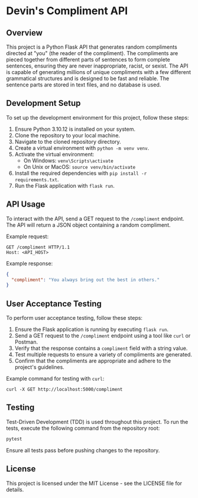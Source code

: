 # Devin's Compliment API

## Overview
This project is a Python Flask API that generates random compliments directed at "you" (the reader of the compliment). The compliments are pieced together from different parts of sentences to form complete sentences, ensuring they are never inappropriate, racist, or sexist. The API is capable of generating millions of unique compliments with a few different grammatical structures and is designed to be fast and reliable. The sentence parts are stored in text files, and no database is used.

## Development Setup
To set up the development environment for this project, follow these steps:

1. Ensure Python 3.10.12 is installed on your system.
2. Clone the repository to your local machine.
3. Navigate to the cloned repository directory.
4. Create a virtual environment with `python -m venv venv`.
5. Activate the virtual environment:
   - On Windows: `venv\Scripts\activate`
   - On Unix or MacOS: `source venv/bin/activate`
6. Install the required dependencies with `pip install -r requirements.txt`.
7. Run the Flask application with `flask run`.

## API Usage
To interact with the API, send a GET request to the `/compliment` endpoint. The API will return a JSON object containing a random compliment.

Example request:
```
GET /compliment HTTP/1.1
Host: <API_HOST>
```

Example response:
```json
{
  "compliment": "You always bring out the best in others."
}
```

## User Acceptance Testing
To perform user acceptance testing, follow these steps:

1. Ensure the Flask application is running by executing `flask run`.
2. Send a GET request to the `/compliment` endpoint using a tool like `curl` or Postman.
3. Verify that the response contains a `compliment` field with a string value.
4. Test multiple requests to ensure a variety of compliments are generated.
5. Confirm that the compliments are appropriate and adhere to the project's guidelines.

Example command for testing with `curl`:
```
curl -X GET http://localhost:5000/compliment
```

## Testing
Test-Driven Development (TDD) is used throughout this project. To run the tests, execute the following command from the repository root:

```bash
pytest
```

Ensure all tests pass before pushing changes to the repository.

## License
This project is licensed under the MIT License - see the LICENSE file for details.
